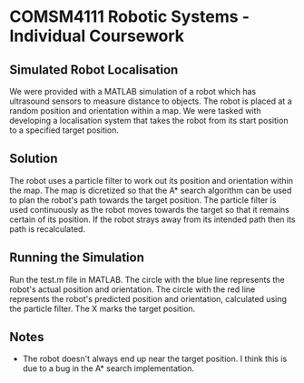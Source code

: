 # COMSM4111 Robotic Systems - Individual Coursework

## Simulated Robot Localisation
We were provided with a MATLAB simulation of a robot which has ultrasound sensors to measure distance to objects. The robot is placed at a random position and orientation within a map. We were tasked with developing a localisation system that takes the robot from its start position to a specified target position.

## Solution
The robot uses a particle filter to work out its position and orientation within the map. The map is dicretized so that the A* search algorithm can be used to plan the robot's path towards the target position. The particle filter is used continuously as the robot moves towards the target so that it remains certain of its position. If the robot strays away from its intended path then its path is recalculated.

## Running the Simulation
Run the test.m file in MATLAB. The circle with the blue line represents the robot's actual position and orientation. The circle with the red line represents the robot's predicted position and orientation, calculated using the particle filter. The X marks the target position.

## Notes
- The robot doesn't always end up near the target position. I think this is due to a bug in the A* search implementation.
